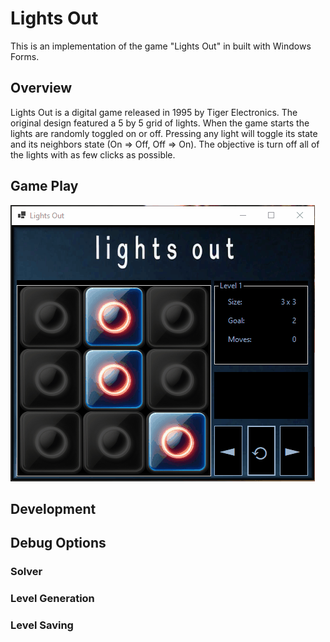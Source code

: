 # Lights Out
This is an implementation of the game "Lights Out" in built with Windows Forms.

## Overview

Lights Out is a digital game released in 1995 by Tiger Electronics. The original design featured a 5 by 5 grid of lights. When the game starts the lights are randomly toggled on or off. Pressing any light will toggle its state and its neighbors state (On => Off, Off => On). The objective is turn off all of the lights with as few clicks as possible.

## Game Play
![GamePlay](GithubFiles/GamePlay.gif)
## Development

## Debug Options

### Solver

### Level Generation

### Level Saving